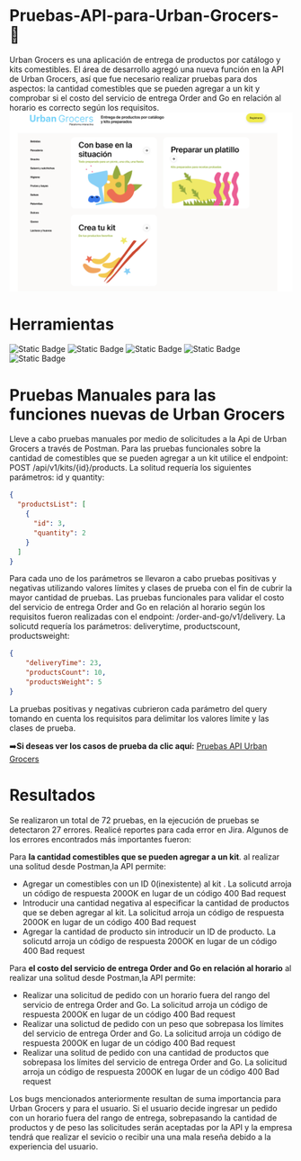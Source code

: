 # Pruebas-API-para-Urban-Grocers- :fork_and_knife:
Urban Grocers es una aplicación de entrega de productos por catálogo y kits comestibles. El área de desarrollo agregó una nueva función en la API de Urban Grocers, así que fue necesario realizar pruebas para dos aspectos: la cantidad comestibles que se pueden agregar a un kit y comprobar si el costo del servicio de entrega Order and Go en relación al horario es correcto según los requisitos.
![Urban Grocers](https://github.com/Andrea-Pozas/Pruebas-API-para-Urban-Grocers-/blob/main/images/Urban%20Grocers.png)

# Herramientas 
![Static Badge](https://img.shields.io/badge/Excel-black?style=for-the-badge&logoColor=white&color=%233CB371) ![Static Badge](https://img.shields.io/badge/Jira-%230052CC?style=for-the-badge) ![Static Badge](https://img.shields.io/badge/Postman-%23FF6C37?style=for-the-badge) ![Static Badge](https://img.shields.io/badge/C%C3%B3digos%20HTTP-%2373DC8C?style=for-the-badge) ![Static Badge](https://img.shields.io/badge/ApiDoc-%230055DA?style=for-the-badge)

# Pruebas Manuales para las funciones nuevas de Urban Grocers 
Lleve a cabo pruebas manuales por medio de solicitudes a la Api de Urban Grocers a través de Postman.
Para las pruebas funcionales sobre la cantidad de comestibles que se pueden agregar a un kit utilice el endpoint: POST /api/v1/kits/{id}/products. La solitud requería los siguientes parámetros: id y quantity:
```json
{
  "productsList": [
    {
      "id": 3,
      "quantity": 2
    }
  ]
}
```

Para cada uno de los parámetros se llevaron a cabo pruebas positivas y negativas utilizando valores límites y clases de prueba con el fin de cubrir la mayor cantidad de pruebas.
Las pruebas funcionales para validar el costo del servicio de entrega Order and Go en relación al horario  según los requisitos fueron realizadas con el endpoint: /order-and-go/v1/delivery. La solicutd requería los parámetros: deliverytime, productscount, productsweight: 
```json
{
    "deliveryTime": 23,
    "productsCount": 10,
    "productsWeight": 5
}
```
La pruebas positivas y negativas cubrieron cada parámetro del query tomando en cuenta los requisitos para delimitar los valores límite y las clases de prueba. 

:arrow_right:__Si deseas ver los casos de prueba da clic aquí:__ [Pruebas API Urban Grocers](https://docs.google.com/spreadsheets/d/1OCjp-zlPLeroSW8WfMx8laL7XVKU0KoE/edit?usp=sharing&ouid=103915261935983096380&rtpof=true&sd=true)

# Resultados 
Se realizaron un total de 72 pruebas, en la ejecución de pruebas se detectaron 27 errores. Realicé reportes para cada error en Jira. Algunos de los errores encontrados más importantes fueron:

Para __la cantidad comestibles que se pueden agregar a un kit__. al realizar una solitud desde Postman,la API permite: 
-   Agregar un comestibles con un ID   0(inexistente) al kit . La solicutd arroja un código de respuesta 200OK en lugar de un código 400 Bad request
-   Introducir una cantidad negativa al especificar la cantidad de productos que se deben agregar al kit.  La solicitud arroja un código de respuesta 200OK en lugar de un código 400 Bad request
-   Agregar la cantidad de producto sin introducir un ID de producto. La solicutd arroja un código de respuesta 200OK en lugar de un código 400 Bad request

Para __el costo del servicio de entrega Order and Go en relación al horario__ al realizar una solitud desde Postman,la API permite:
- Realizar una solicitud de pedido con un horario fuera del rango del servicio de entrega Order and Go. La solicitud arroja un código de respuesta 200OK en lugar de un código 400 Bad request
- Realizar una solictud de pedido con un peso que sobrepasa los límites del servicio de entrega Order and Go. La solicitud arroja un código de respuesta 200OK en lugar de un código 400 Bad request
- Realizar una solitud de pedido con una cantidad de productos que sobrepasa los límites del servicio de entrega Order and Go. La solicitud arroja un código de respuesta 200OK en lugar de un código 400 Bad request

Los bugs mencionados anteriormente resultan de suma importancia para Urban Grocers y para el usuario. Si el usuario decide ingresar un pedido con un horario fuera del rango de entrega, sobrepasando la cantidad de productos y de peso las solicitudes serán aceptadas por la API y la empresa tendrá que realizar el sevicio o recibir una una mala reseña debido a la experiencia del usuario.  
 
